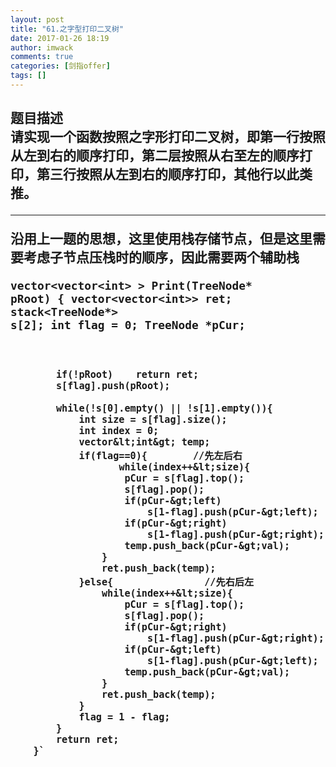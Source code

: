 ```yaml
---
layout: post
title: "61.之字型打印二叉树"
date: 2017-01-26 18:19
author: imwack
comments: true
categories: [剑指offer]
tags: []
---
```

<h2 class="subject-item-title">题目描述


<div class="subject-describe">请实现一个函数按照之字形打印二叉树，即第一行按照从左到右的顺序打印，第二层按照从右至左的顺序打印，第三行按照从左到右的顺序打印，其他行以此类推。</div>
<div class="subject-describe">

<hr />

沿用上一题的思想，这里使用栈存储节点，但是这里需要考虑子节点压栈时的顺序，因此需要两个辅助栈</div>


<code class="">vector&lt;vector&lt;int&gt; &gt; Print(TreeNode* pRoot) {
            vector&lt;vector&lt;int&gt;&gt; ret;
            stack&lt;TreeNode*&gt; s[2];
            int flag = 0;
            TreeNode *pCur;
            
            if(!pRoot)    return ret;
            s[flag].push(pRoot);
            
            while(!s[0].empty() || !s[1].empty()){
                int size = s[flag].size();
                int index = 0;
                vector&lt;int&gt; temp;
                if(flag==0){        //先左后右
                       while(index++&lt;size){
                        pCur = s[flag].top();
                        s[flag].pop();
                        if(pCur-&gt;left)
                            s[1-flag].push(pCur-&gt;left);
                        if(pCur-&gt;right)
                            s[1-flag].push(pCur-&gt;right);
                        temp.push_back(pCur-&gt;val);
                    }
                    ret.push_back(temp);
                }else{                //先右后左
                    while(index++&lt;size){                    
                        pCur = s[flag].top();
                        s[flag].pop();
                        if(pCur-&gt;right)
                            s[1-flag].push(pCur-&gt;right);
                        if(pCur-&gt;left)
                            s[1-flag].push(pCur-&gt;left);
                        temp.push_back(pCur-&gt;val);
                    }
                    ret.push_back(temp);
                }
                flag = 1 - flag;
            }
            return ret;
        }`

&nbsp;
